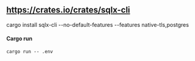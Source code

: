 ## https://crates.io/crates/sqlx-cli

cargo install sqlx-cli --no-default-features --features native-tls,postgres

####

#### Cargo run

```shell
cargo run -- .env
```
